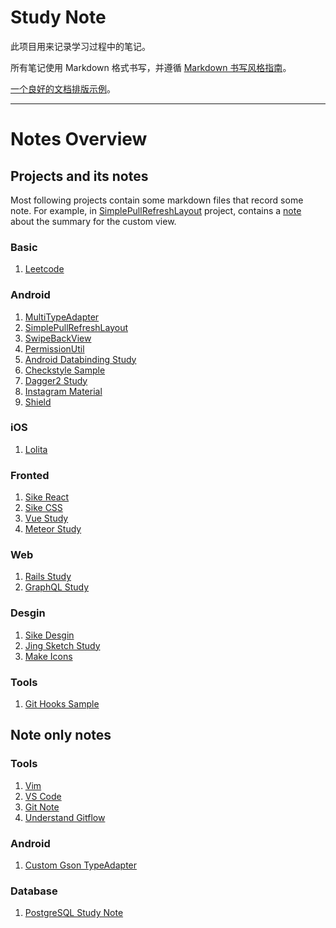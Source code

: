 # Study Note

此项目用来记录学习过程中的笔记。

所有笔记使用 Markdown 格式书写，并遵循 [Markdown 书写风格指南](http://einverne.github.io/markdown-style-guide/zh.html)。

[一个良好的文档排版示例](https://developer.android.com/topic/libraries/data-binding/index.html)。

----

# Notes Overview

## Projects and its notes

Most following projects contain some markdown files that record some note. 
For example, in [SimplePullRefreshLayout](https://github.com/baurine/simple-pull-refresh-layout) project, 
contains a [note](https://github.com/baurine/simple-pull-refresh-layout/blob/master/note/simple-pullrefreshlayout-note.md) about the summary for the custom view.

### Basic

1. [Leetcode](https://github.com/baurine/leetcode)

### Android

1. [MultiTypeAdapter](https://github.com/baurine/multi-type-adapter)
1. [SimplePullRefreshLayout](https://github.com/baurine/simple-pull-refresh-layout)
1. [SwipeBackView](https://github.com/baurine/swipebackview)
1. [PermissionUtil](https://github.com/baurine/permission-util)
1. [Android Databinding Study](https://github.com/baurine/android-data-binding-study)
1. [Checkstyle Sample](https://github.com/baurine/checkstyle-sample)
1. [Dagger2 Study](https://github.com/baurine/dagger2-study)
1. [Instagram Material](https://github.com/baurine/instagram-material)
1. [Shield](https://github.com/baurine/shield)

### iOS

1. [Lolita](https://github.com/baurine/lolita)

### Fronted

1. [Sike React](https://github.com/baurine/sike-react)
1. [Sike CSS](https://github.com/baurine/sike-css)
1. [Vue Study](https://github.com/baurine/vue-study)
1. [Meteor Study](https://github.com/baurine/meteor-study)

### Web

1. [Rails Study](https://github.com/baurine/rails-study)
1. [GraphQL Study](https://github.com/baurine/graphql-study)

### Desgin

1. [Sike Desgin](https://github.com/baurine/sike-design)
1. [Jing Sketch Study](https://github.com/baurine/jing-sketch-xcode)
1. [Make Icons](https://github.com/baurine/makeicons)

### Tools

1. [Git Hooks Sample](https://github.com/baurine/git-hooks-sample)

## Note only notes

### Tools

1. [Vim](./tools/vim.md)
1. [VS Code](./tools/vscode.md)
1. [Git Note](./tools/git-note.md)
1. [Understand Gitflow](./tools/understand-git-flow.md)

### Android

1. [Custom Gson TypeAdapter](./android/gson-adapter.md)

### Database

1. [PostgreSQL Study Note](./database/postgresql-study-note.md)
